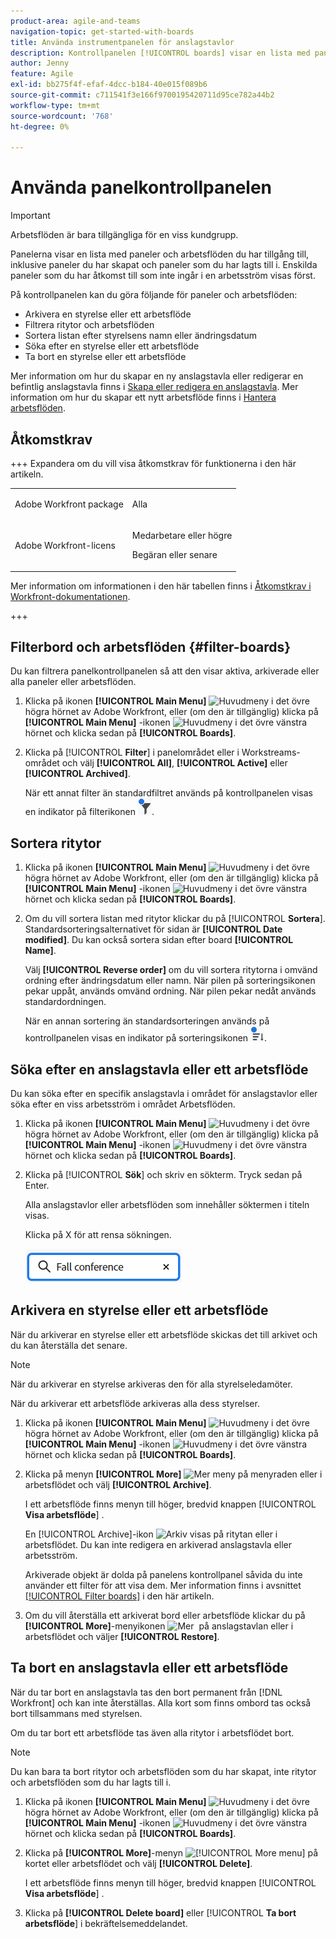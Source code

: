 ```yaml
---
product-area: agile-and-teams
navigation-topic: get-started-with-boards
title: Använda instrumentpanelen för anslagstavlor
description: Kontrollpanelen [!UICONTROL boards] visar en lista med paneler som du har åtkomst till, inklusive paneler som du har skapat och paneler som du har lagts till i.
author: Jenny
feature: Agile
exl-id: bb275f4f-efaf-4dcc-b184-40e015f089b6
source-git-commit: c711541f3e166f9700195420711d95ce782a44b2
workflow-type: tm+mt
source-wordcount: '768'
ht-degree: 0%

---
```


# Använda panelkontrollpanelen

<!-- Audited: 1/2024 -->

>[!IMPORTANT]
>
>Arbetsflöden är bara tillgängliga för en viss kundgrupp.

Panelerna visar en lista med paneler och arbetsflöden du har tillgång till, inklusive paneler du har skapat och paneler som du har lagts till i. Enskilda paneler som du har åtkomst till som inte ingår i en arbetsström visas först.

På kontrollpanelen kan du göra följande för paneler och arbetsflöden:

* Arkivera en styrelse eller ett arbetsflöde
* Filtrera ritytor och arbetsflöden
* Sortera listan efter styrelsens namn eller ändringsdatum
* Söka efter en styrelse eller ett arbetsflöde
* Ta bort en styrelse eller ett arbetsflöde

Mer information om hur du skapar en ny anslagstavla eller redigerar en befintlig anslagstavla finns i [Skapa eller redigera en anslagstavla](../../agile/get-started-with-boards/create-edit-board.md). Mer information om hur du skapar ett nytt arbetsflöde finns i [Hantera arbetsflöden](/help/quicksilver/agile/use-boards-agile-planning-tools/manage-collections.md).

## Åtkomstkrav

+++ Expandera om du vill visa åtkomstkrav för funktionerna i den här artikeln.

<table style="table-layout:auto"> 
 <col> 
 <col> 
 <tbody> 
  <tr> 
   <td role="rowheader">Adobe Workfront package</td> 
   <td> <p>Alla</p> </td> 
  </tr> 
  <tr> 
   <td role="rowheader">Adobe Workfront-licens</td> 
   <td> 
   <p>Medarbetare eller högre</p> 
   <p>Begäran eller senare</p>
   </td> 
  </tr> 
 </tbody> 
</table>

Mer information om informationen i den här tabellen finns i [Åtkomstkrav i Workfront-dokumentationen](/help/quicksilver/administration-and-setup/add-users/access-levels-and-object-permissions/access-level-requirements-in-documentation.md).

+++


## Filterbord och arbetsflöden {#filter-boards}

Du kan filtrera panelkontrollpanelen så att den visar aktiva, arkiverade eller alla paneler eller arbetsflöden.

1. Klicka på ikonen **[!UICONTROL Main Menu]** ![Huvudmeny](/help/_includes/assets/main-menu-icon.png) i det övre högra hörnet av Adobe Workfront, eller (om den är tillgänglig) klicka på **[!UICONTROL Main Menu]** -ikonen ![Huvudmeny](/help/_includes/assets/main-menu-icon-left-nav.png) i det övre vänstra hörnet och klicka sedan på **[!UICONTROL Boards]**.
1. Klicka på [!UICONTROL **Filter**] i panelområdet eller i Workstreams-området och välj **[!UICONTROL All]**, **[!UICONTROL Active]** eller **[!UICONTROL Archived]**.

   När ett annat filter än standardfiltret används på kontrollpanelen visas en indikator på filterikonen ![Filter använt på kontrollpanelen](assets/boards-filterapplied-30x30.png).

## Sortera ritytor

1. Klicka på ikonen **[!UICONTROL Main Menu]** ![Huvudmeny](/help/_includes/assets/main-menu-icon.png) i det övre högra hörnet av Adobe Workfront, eller (om den är tillgänglig) klicka på **[!UICONTROL Main Menu]** -ikonen ![Huvudmeny](/help/_includes/assets/main-menu-icon-left-nav.png) i det övre vänstra hörnet och klicka sedan på **[!UICONTROL Boards]**.
1. Om du vill sortera listan med ritytor klickar du på [!UICONTROL **Sortera**]. Standardsorteringsalternativet för sidan är **[!UICONTROL Date modified]**. Du kan också sortera sidan efter board **[!UICONTROL Name]**.

   Välj **[!UICONTROL Reverse order]** om du vill sortera ritytorna i omvänd ordning efter ändringsdatum eller namn. När pilen på sorteringsikonen pekar uppåt, används omvänd ordning. När pilen pekar nedåt används standardordningen.

   När en annan sortering än standardsorteringen används på kontrollpanelen visas en indikator på sorteringsikonen ![Sortering används](assets/sort-applied-boards.png).

## Söka efter en anslagstavla eller ett arbetsflöde

Du kan söka efter en specifik anslagstavla i området för anslagstavlor eller söka efter en viss arbetsström i området Arbetsflöden.

1. Klicka på ikonen **[!UICONTROL Main Menu]** ![Huvudmeny](/help/_includes/assets/main-menu-icon.png) i det övre högra hörnet av Adobe Workfront, eller (om den är tillgänglig) klicka på **[!UICONTROL Main Menu]** -ikonen ![Huvudmeny](/help/_includes/assets/main-menu-icon-left-nav.png) i det övre vänstra hörnet och klicka sedan på **[!UICONTROL Boards]**.
1. Klicka på [!UICONTROL **Sök**] och skriv en sökterm. Tryck sedan på Enter.

   Alla anslagstavlor eller arbetsflöden som innehåller söktermen i titeln visas.

   Klicka på X för att rensa sökningen.

   ![Sök efter paneler på instrumentpanelen](assets/boards-searchbox.png)

## Arkivera en styrelse eller ett arbetsflöde

När du arkiverar en styrelse eller ett arbetsflöde skickas det till arkivet och du kan återställa det senare.

>[!NOTE]
>
>När du arkiverar en styrelse arkiveras den för alla styrelseledamöter.
>
>När du arkiverar ett arbetsflöde arkiveras alla dess styrelser.

1. Klicka på ikonen **[!UICONTROL Main Menu]** ![Huvudmeny](/help/_includes/assets/main-menu-icon.png) i det övre högra hörnet av Adobe Workfront, eller (om den är tillgänglig) klicka på **[!UICONTROL Main Menu]** -ikonen ![Huvudmeny](/help/_includes/assets/main-menu-icon-left-nav.png) i det övre vänstra hörnet och klicka sedan på **[!UICONTROL Boards]**.
1. Klicka på menyn **[!UICONTROL More]** ![Mer meny](assets/more-icon-spectrum.png) på menyraden eller i arbetsflödet och välj **[!UICONTROL Archive]**.

   I ett arbetsflöde finns menyn till höger, bredvid knappen [!UICONTROL **Visa arbetsflöde**] .

   En [!UICONTROL Archive]-ikon ![Arkiv](assets/archive-icon-spectrum-25x20.png) visas på ritytan eller i arbetsflödet. Du kan inte redigera en arkiverad anslagstavla eller arbetsström.

   Arkiverade objekt är dolda på panelens kontrollpanel såvida du inte använder ett filter för att visa dem. Mer information finns i avsnittet [[!UICONTROL Filter boards]](#filter-boards) i den här artikeln.

1. Om du vill återställa ett arkiverat bord eller arbetsflöde klickar du på **[!UICONTROL More]**-menyikonen ![Mer &#x200B;](assets/more-icon-spectrum.png) på anslagstavlan eller i arbetsflödet och väljer **[!UICONTROL Restore]**.

## Ta bort en anslagstavla eller ett arbetsflöde

När du tar bort en anslagstavla tas den bort permanent från [!DNL Workfront] och kan inte återställas. Alla kort som finns ombord tas också bort tillsammans med styrelsen.

Om du tar bort ett arbetsflöde tas även alla ritytor i arbetsflödet bort.

>[!NOTE]
>
>Du kan bara ta bort ritytor och arbetsflöden som du har skapat, inte ritytor och arbetsflöden som du har lagts till i.

1. Klicka på ikonen **[!UICONTROL Main Menu]** ![Huvudmeny](/help/_includes/assets/main-menu-icon.png) i det övre högra hörnet av Adobe Workfront, eller (om den är tillgänglig) klicka på **[!UICONTROL Main Menu]** -ikonen ![Huvudmeny](/help/_includes/assets/main-menu-icon-left-nav.png) i det övre vänstra hörnet och klicka sedan på **[!UICONTROL Boards]**.
1. Klicka på **[!UICONTROL More]**-menyn ![[!UICONTROL More menu]](assets/more-icon-spectrum.png) på kortet eller arbetsflödet och välj **[!UICONTROL Delete]**.

   I ett arbetsflöde finns menyn till höger, bredvid knappen [!UICONTROL **Visa arbetsflöde**] .

1. Klicka på **[!UICONTROL Delete board]** eller [!UICONTROL **Ta bort arbetsflöde**] i bekräftelsemeddelandet.

<!-- ## Move a board to a workstream

You can move a standalone board into a workstream, or move a board from one workstream to another workstream.

>[!NOTE]
>
>You can only move boards that you created, not boards that you were added to.

1. Click the **[!UICONTROL Main Menu]** icon ![](assets/main-menu-icon.png) in the upper-right corner of [!DNL Adobe Workfront], then click **[!UICONTROL Boards]**.
1. Click the **[!UICONTROL More]** menu ![[!UICONTROL More menu]](assets/more-icon-spectrum.png) on the board, and select [!UICONTROL **Move to workstream**].
1. Select which workstream to add the board to, and click [!UICONTROL **Move**].

   The board is moved into the workstream and no longer appears in the [!UICONTROL Boards] area.
   If you have not created a workstream yet, you are prompted to create one to move the board into.
-->

